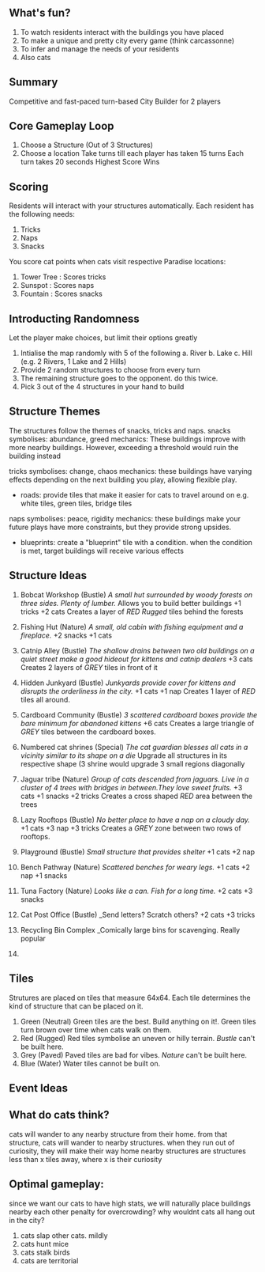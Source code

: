 ## What's fun?
1. To watch residents interact with the buildings you have placed
2. To make a unique and pretty city every game (think carcassonne)
3. To infer and manage the needs of your residents
4. Also cats


## Summary
Competitive and fast-paced turn-based City Builder for 2 players


## Core Gameplay Loop
1. Choose a Structure (Out of 3 Structures)
2. Choose a location 
Take turns till each player has taken 15 turns
Each turn takes 20 seconds
Highest Score Wins


## Scoring
Residents will interact with your structures automatically.
Each resident has the following needs:
1. Tricks
2. Naps
3. Snacks

You score cat points when cats visit respective Paradise locations:
1. Tower Tree : Scores tricks 
2. Sunspot : Scores naps
3. Fountain : Scores snacks


##  Introducting Randomness
Let the player make choices, but limit their options greatly
1. Intialise the map randomly with 5 of the following
	a. River
	b. Lake
	c. Hill
	(e.g. 2 Rivers, 1 Lake and 2 Hills)
2. Provide 2 random structures to choose from every turn
3. The remaining structure goes to the opponent. do this twice.
4. Pick 3 out of the 4 structures in your hand to build


## Structure Themes
The structures follow the themes of snacks, tricks and naps.
snacks
symbolises: abundance, greed
mechanics: These buildings improve with more nearby buildings. However, exceeding
a threshold would ruin the building instead

tricks
symbolises: change, chaos
mechanics: these buildings have varying effects depending on the next building you play, allowing flexible play.
- roads: provide tiles that make it easier for cats to travel around on e.g. white tiles, green tiles, bridge tiles

naps
symbolises: peace, rigidity
mechanics: these buildings make your future plays have more constraints, but they provide strong upsides.
- blueprints: create a "blueprint" tile with a condition. when the condition is met, target buildings will receive various effects


## Structure Ideas
1. Bobcat Workshop (Bustle)
	_A small hut surrounded by woody forests on three sides. Plenty of lumber._
	Allows you to build better buildings
    +1 tricks
	+2 cats
	Creates a layer of *RED Rugged* tiles behind the forests

2. Fishing Hut (Nature)
	_A small, old cabin with fishing equipment and a fireplace._
    +2 snacks
	+1 cats

3. Catnip Alley (Bustle)
	_The shallow drains between two old buildings on a quiet street make a good hideout for kittens and catnip dealers_
	+3 cats
	Creates 2 layers of *GREY* tiles in front of it 

4. Hidden Junkyard (Bustle)
	_Junkyards provide cover for kittens and disrupts the orderliness in the city._
	+1 cats
	+1 nap
	Creates 1 layer of *RED* tiles all around.

5. Cardboard Community (Bustle)
	_3 scattered cardboard boxes provide the bare minimum for abandoned kittens_
	+6 cats
	Creates a large triangle of *GREY* tiles between the cardboard boxes.

6. Numbered cat shrines (Special)
	_The cat guardian blesses all cats in a vicinity similar to its shape on a die_
	Upgrade all structures in its respective shape (3 shrine would upgrade 3 small regions diagonally

7. Jaguar tribe (Nature)
	_Group of cats descended from jaguars. Live in a cluster of 4 trees with bridges in between.They love sweet fruits._
	+3 cats
	+1 snacks
	+2 tricks
	Creates a cross shaped *RED* area between the trees

8. Lazy Rooftops (Bustle)
	_No better place to have a nap on a cloudy day._
	+1 cats
	+3 nap
	+3 tricks
	Creates a *GREY* zone between two rows of rooftops.

9. Playground (Bustle)
	_Small structure that provides shelter_
	+1 cats
	+2 nap

10. Bench Pathway (Nature)
	_Scattered benches for weary legs._
	+1 cats
	+2 nap
	+1 snacks

11. Tuna Factory (Nature) 
    _Looks like a can. Fish for a long time._
    +2 cats
    +3 snacks

12. Cat Post Office (Bustle)
    _Send letters? Scratch others?
    +2 cats
    +3 tricks

13. Recycling Bin Complex
    _Comically large bins for scavenging. Really popular

14. 

	
## Tiles
Strutures are placed on tiles that measure 64x64. Each tile determines the kind of structure that can be placed on it.
1. Green (Neutral)
	Green tiles are the best. Build anything on it!. Green tiles turn brown over time when cats
	walk on them.
2. Red (Rugged)
	Red tiles symbolise an uneven or hilly terrain. *Bustle* can't be built here.
3. Grey (Paved)
	Paved tiles are bad for vibes. *Nature* can't be built here.
4. Blue (Water)
	Water tiles cannot be built on.


	

## Event Ideas

## What do cats think?
cats will wander to any nearby structure from their home.
from that structure, cats will wander to nearby structures.
when they run out of curiosity, they will make their way home
nearby structures are structures less than x tiles away, where x is their curiosity


## Optimal gameplay:
since we want our cats to have high stats, we will naturally place buildings nearby each other
penalty for overcrowding? why wouldnt cats all hang out in the city?
1. cats slap other cats. mildly
2. cats hunt mice
3. cats stalk birds
4. cats are territorial
